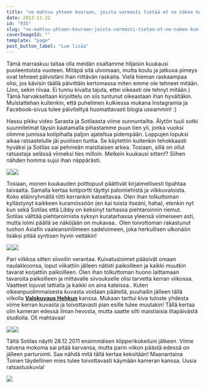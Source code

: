 ```yaml
---
title: "ne mahtuu yhteen kouraan, joista varmasti tietää et ne näkee kun ne katsoo."
date: 2013-11-22
id: "935"
slug: "ne-mahtuu-yhteen-kouraan-joista-varmasti-tietaa-et-ne-nakee-kun-ne-katsoo"
coverImageId: ""
template: "page"
post_button_label: "Lue lisää"
---
```


Tämä marraskuu taitaa olla meidän osaltamme hiljaisin kuukausi puoleentoista vuoteen. Mitäpä sitä ulvomaan, mutta koulu ja jatkuva pimeys ovat tehneet päivistäni ihan riittävän raskaita. Vielä hieman raskaampaa olisi, jos kävisin täällä päivittäin kertomassa miten emme ole tehneet mitään. (Joo, sekin riivaa. Ei tunnu kivalta tajuta, ettei oikeasti ole tehnyt mitään.) Tämä harvakseltaan kirjoittelu on siis tuntunut oikeastaan ihan hyvältäkin. Muistattehan kuitenkin, että puhelimen kulkiessa mukana Instagramia ja Facebook-sivua tulee päiviteltyä huomattavasti blogia useammin! :)

Hassu pikku video Sarasta ja Sotilaasta viime sunnuntailta. Älytön tuuli sotki suunnitelmat täysin kaatamalla pihastamme puun tien yli, jonka vuoksi olimme jumissa kotipihalla paljon ajateltua pidempään. Loppujen lopuksi aikaa ratsastelulle jäi puolisen tuntia. Se käytettiin kuitenkin tehokkaasti hyväksi ja Sotilas sai pehmeän maistiaisen arkea. Tosiaan, sillä on ollut ratsastaja selässä viimeksi ties milloin. Melkein kuukausi sitten!? Siihen nähden homma sujui ihan näppärästi.

[![](/images/IMG_1866.png)](http://3.bp.blogspot.com/-ghJZIGw3188/Uo-su3OgvUI/AAAAAAAAHXc/QoVEs-55TPQ/s1600/IMG_1866.png)[![](/images/IMG_1906.png)](http://2.bp.blogspot.com/-ddW8Nm-X7yM/Uo-svEx6YSI/AAAAAAAAHXg/H31kK7qOVoE/s1600/IMG_1906.png)

Tosiaan, monen kuukauden polttopuut päättivät kirjaimellisesti tipahtaa taivaalta. Samalla kertaa kotiportti täyttyi palomiehistä ja vilkkuvaloista. Koko eläinryhmällä riitti kerrankin katseltavaa. Olen ihan tolkuttoman kyllästynyt kaikkeen kuramössöön (en kai toista itseäni, haha), etenkin nyt kun sekä Sotilas että Libby on keksinyt tarhassa piehtaroinnin riemut. Sotilas välttää piehtaroimista syksyn kuratarhassa yleensä viimeiseen asti, mutta loimi päällä se näköjään on mukavaa.. Olen toivottoman rakastunut tuohon Axiafin vaaleansinilimeen sadeloimeen, joka herkullisen ulkonäön lisäksi pitää syntisen hyvin vettäkin!

[![](/images/IMG_1532.png)](http://3.bp.blogspot.com/-SGTMhfI2b58/Uo-surv5lwI/AAAAAAAAHXk/s9zNqvQHyMw/s1600/IMG_1532.png)[![](/images/IMG_2092.png)](http://2.bp.blogspot.com/-67FNhrQ3CRI/Uo-svdqeEHI/AAAAAAAAHX0/3SW2e-WiwtE/s1600/IMG_2092.png)

Pari viikkoa sitten siivoilin verantaa. Kuivatusloimet pääsivät omaan naulakkoonsa, loput viikattiin jälleen nätisti paikoilleen ja kaikki muutkin tavarat korjattiin paikoilleen. Olen ihan tolkuttoman huono laittamaan tavaroita paikoilleen ja mittavalle siivoukselle olisi tarvetta kerran viikossa. Vaatteet lojuvat lattialla ja kaikki on aina kateissa.. Kuten oikeanpuolimmaisesta kuvasta voidaan päätellä, puuhailin jälleen tällä viikolla [**Valokuvaus Hehkun**](http://valokuvaushehku.fi/) kanssa. Mukaan tarttui kiva tuloste yhdesta viime kerran kuvasta ja toivottavasti pian esille tulee muutakin! Tällä kertaa olin kameran edessä ilman hevosta, mutta saatte silti maistiaisia iltapäivästä studiolla. Oli mahtavaa!

[![](</images/S2+(9).png>)](<http://3.bp.blogspot.com/-RWjX9I-90pI/Uo-yDv9Yq1I/AAAAAAAAHYE/4IW7l6v2oT0/s1600/S2+(9).png>)[![](</images/S2+(16).png>)](<http://2.bp.blogspot.com/-pPaJpmgZ09A/Uo-yD2G0BjI/AAAAAAAAHYI/5lAW_R9wXuQ/s1600/S2+(16).png>)

Tältä Sotilas näytti 28.12.2011 ensimmäisen klipperikokeiluni jälkeen. Viime talvena mokoma sai pitää karvansa, mutta parin viikon päästä edessä on jälleen parturointi. Saa nähdä mitä tällä kertaa keksitään! Maanantaina Toinen täydellinen mies tulee toivottavasti käymään kameran kanssa. Uusia ratsastuskuvia!

[![](/images/ak.png)](http://2.bp.blogspot.com/-NRJSkjLte94/Uo-ytA4FufI/AAAAAAAAHYY/-RTBeTqEnIk/s1600/ak.png)
